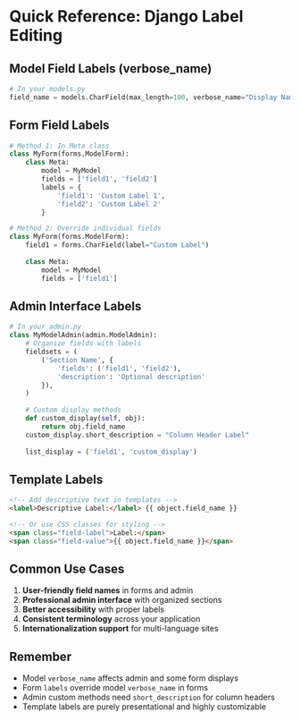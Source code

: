 # Quick Reference: Django Label Editing

## Model Field Labels (verbose_name)

```python
# In your models.py
field_name = models.CharField(max_length=100, verbose_name="Display Name")
```

## Form Field Labels

```python
# Method 1: In Meta class
class MyForm(forms.ModelForm):
    class Meta:
        model = MyModel
        fields = ['field1', 'field2']
        labels = {
            'field1': 'Custom Label 1',
            'field2': 'Custom Label 2'
        }

# Method 2: Override individual fields
class MyForm(forms.ModelForm):
    field1 = forms.CharField(label="Custom Label")
    
    class Meta:
        model = MyModel
        fields = ['field1']
```

## Admin Interface Labels

```python
# In your admin.py
class MyModelAdmin(admin.ModelAdmin):
    # Organize fields with labels
    fieldsets = (
        ('Section Name', {
            'fields': ('field1', 'field2'),
            'description': 'Optional description'
        }),
    )
    
    # Custom display methods
    def custom_display(self, obj):
        return obj.field_name
    custom_display.short_description = "Column Header Label"
    
    list_display = ('field1', 'custom_display')
```

## Template Labels

```html
<!-- Add descriptive text in templates -->
<label>Descriptive Label:</label> {{ object.field_name }}

<!-- Or use CSS classes for styling -->
<span class="field-label">Label:</span> 
<span class="field-value">{{ object.field_name }}</span>
```

## Common Use Cases

1. **User-friendly field names** in forms and admin
2. **Professional admin interface** with organized sections
3. **Better accessibility** with proper labels
4. **Consistent terminology** across your application
5. **Internationalization support** for multi-language sites

## Remember

- Model `verbose_name` affects admin and some form displays
- Form `labels` override model `verbose_name` in forms
- Admin custom methods need `short_description` for column headers
- Template labels are purely presentational and highly customizable